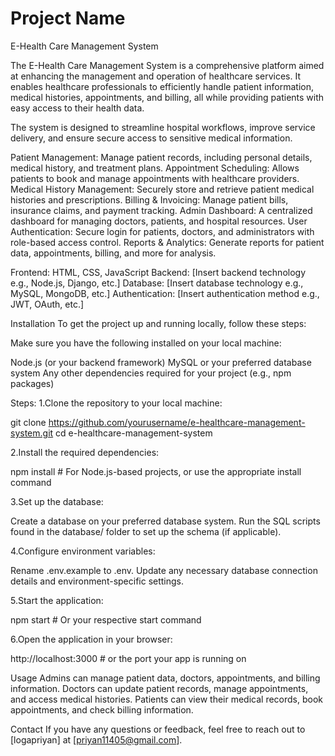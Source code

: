 # Project Name
E-Health Care Management System

The E-Health Care Management System is a comprehensive platform aimed at enhancing the management and operation of healthcare services. It enables healthcare professionals to efficiently handle patient information, medical histories, appointments, and billing, all while providing patients with easy access to their health data.

The system is designed to streamline hospital workflows, improve service delivery, and ensure secure access to sensitive medical information.

Patient Management: Manage patient records, including personal details, medical history, and treatment plans.
Appointment Scheduling: Allows patients to book and manage appointments with healthcare providers.
Medical History Management: Securely store and retrieve patient medical histories and prescriptions.
Billing & Invoicing: Manage patient bills, insurance claims, and payment tracking.
Admin Dashboard: A centralized dashboard for managing doctors, patients, and hospital resources.
User Authentication: Secure login for patients, doctors, and administrators with role-based access control.
Reports & Analytics: Generate reports for patient data, appointments, billing, and more for analysis.

Frontend: HTML, CSS, JavaScript
Backend: [Insert backend technology e.g., Node.js, Django, etc.]
Database: [Insert database technology e.g., MySQL, MongoDB, etc.]
Authentication: [Insert authentication method e.g., JWT, OAuth, etc.]

Installation
To get the project up and running locally, follow these steps:

Make sure you have the following installed on your local machine:

Node.js (or your backend framework)
MySQL or your preferred database system
Any other dependencies required for your project (e.g., npm packages)


Steps:
1.Clone the repository to your local machine:

git clone https://github.com/yourusername/e-healthcare-management-system.git
cd e-healthcare-management-system

2.Install the required dependencies:

npm install   # For Node.js-based projects, or use the appropriate install command

3.Set up the database:

Create a database on your preferred database system.
Run the SQL scripts found in the database/ folder to set up the schema (if applicable).

4.Configure environment variables:

Rename .env.example to .env.
Update any necessary database connection details and environment-specific settings.

5.Start the application:

npm start   # Or your respective start command

6.Open the application in your browser:

http://localhost:3000   # or the port your app is running on

Usage
Admins can manage patient data, doctors, appointments, and billing information.
Doctors can update patient records, manage appointments, and access medical histories.
Patients can view their medical records, book appointments, and check billing information.

Contact
If you have any questions or feedback, feel free to reach out to [logapriyan] at [priyan11405@gmail.com].
